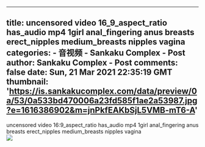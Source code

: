 
---
title: uncensored video 16_9_aspect_ratio has_audio mp4 1girl anal_fingering anus breasts erect_nipples medium_breasts nipples vagina
categories: 
    - 音视频
    - Sankaku Complex - Post
author: Sankaku Complex - Post
comments: false
date: Sun, 21 Mar 2021 22:35:19 GMT
thumbnail: 'https://is.sankakucomplex.com/data/preview/0a/53/0a533bd470006a23fd585f1ae2a53987.jpg?e=1616386902&m=jnPkfEAKbSjL5VMB-mT6-A'
---

<div>   
uncensored video 16:9_aspect_ratio has_audio mp4 1girl anal_fingering anus breasts erect_nipples medium_breasts nipples vagina<br> <div xmlns="http://www.w3.org/1999/xhtml"> <a title="uncensored video 16:9_aspect_ratio has_audio mp4 1girl anal_fingering anus breasts erect_nipples medium_breasts nipples vagina" target="_blank" href="https://idol.sankakucomplex.com/post/show/767943"> <img src="https://is.sankakucomplex.com/data/preview/0a/53/0a533bd470006a23fd585f1ae2a53987.jpg?e=1616386902&m=jnPkfEAKbSjL5VMB-mT6-A" referrerpolicy="no-referrer"> </a> </div>   
</div>
            